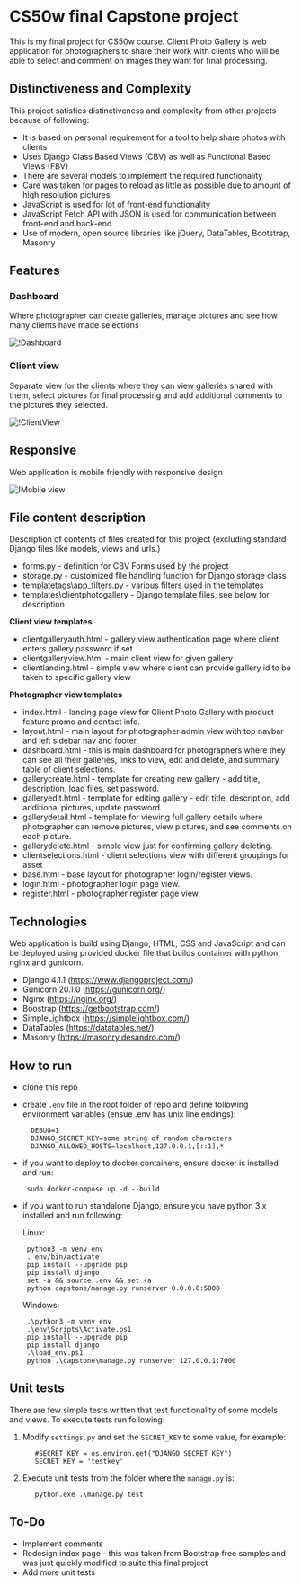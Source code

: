 # CS50w final Capstone project

This is my final project for CS50w course. Client Photo Gallery is web application for photographers to share their work with clients who will be able to select and comment on images they want for final processing.

## Distinctiveness and Complexity
This project satisfies distinctiveness and complexity from other projects because of following:

- It is based on personal requirement for a tool to help share photos with clients
- Uses Django Class Based Views (CBV) as well as Functional Based Views (FBV)
- There are several models to implement the required functionality
- Care was taken for pages to reload as little as possible due to amount of high resolution pictures
- JavaScript is used for lot of front-end functionality
- JavaScript Fetch API with JSON is used for communication between front-end and back-end
- Use of modern, open source libraries like jQuery, DataTables, Bootstrap, Masonry

## Features
### Dashboard
Where photographer can create galleries, manage pictures and see how many clients have made selections

![!Dashboard](images/2022-11-27-10-54-55.png)

### Client view
Separate view for the clients where they can view galleries shared with them, select pictures for final processing and add additional comments to the pictures they selected.

![!ClientView](images/2022-11-27-10-57-27.png)

## Responsive
Web application is mobile friendly with responsive design

![!Mobile view](images/2022-11-27-11-14-57.png)

## File content description
Description of contents of files created for this project (excluding standard Django files like models, views and urls.)

- forms.py - definition for CBV Forms used by the project
- storage.py - customized file handling function for Django storage class
- templatetags\app_filters.py - various filters used in the templates
- templates\clientphotogallery - Django template  files, see below for description

**Client view templates**

- clientgalleryauth.html - gallery view authentication page where client enters gallery password if set
- clientgalleryview.html - main client view for given gallery
- clientlanding.html - simple view where client can provide gallery id to be taken to specific gallery view

**Photographer view templates**

- index.html - landing page view for Client Photo Gallery with product feature promo and contact info.
- layout.html - main layout for photographer admin view with top navbar and left sidebar nav and footer.
- dashboard.html - this is main dashboard for photographers where they can see all their galleries, links to view, edit and delete, and summary table of client selections.
- gallerycreate.html - template for creating new gallery - add title, description, load files, set password.
- galleryedit.html - template for editing gallery - edit title, description, add additional pictures, update password.
- gallerydetail.html - template for viewing full gallery details where photographer can remove pictures, view pictures, and see comments on each picture.
- gallerydelete.html - simple view just for confirming gallery deleting.
- clientselections.html - client selections view with different groupings for asset
- base.html - base layout for photographer login/register views.
- login.html - photographer login page view.
- register.html - photographer register page view.

## Technologies
Web application is build using Django, HTML, CSS and JavaScript and can be deployed using provided docker file that builds container with python, nginx and gunicorn.

- Django 4.1.1 (https://www.djangoproject.com/)
- Gunicorn 20.1.0 (https://gunicorn.org/)
- Nginx (https://nginx.org/)
- Boostrap (https://getbootstrap.com/)
- SimpleLightbox (https://simplelightbox.com/)
- DataTables (https://datatables.net/)
- Masonry (https://masonry.desandro.com/)

## How to run
* clone this repo
* create `.env` file in the root folder of repo and define following environment variables (ensue .env has unix line endings):
        
        DEBUG=1
        DJANGO_SECRET_KEY=some string of random characters
        DJANGO_ALLOWED_HOSTS=localhost,127.0.0.1,[::1],*

* if you want to deploy to docker containers, ensure docker is installed and run:

       sudo docker-compose up -d --build

* if you want to run standalone Django, ensure you have python 3.x installed and run following:
       
  Linux:

       python3 -m venv env
       . env/bin/activate
       pip install --upgrade pip
       pip install django
       set -a && source .env && set +a
       python capstone/manage.py runserver 0.0.0.0:5000

  Windows:

       .\python3 -m venv env
       .\env\Scripts\Activate.ps1
       pip install --upgrade pip
       pip install django
       .\load_env.ps1   
       python .\capstone\manage.py runserver 127.0.0.1:7000 

## Unit tests

There are few simple tests written that test functionality of some models and views. To execute tests run following:

1. Modify `settings.py` and set the `SECRET_KEY` to some value, for example:

          #SECRET_KEY = os.environ.get("DJANGO_SECRET_KEY")
          SECRET_KEY = 'testkey'

2. Execute unit tests from the folder where the `manage.py` is:

          python.exe .\manage.py test

## To-Do

- Implement comments
- Redesign index page - this was taken from Bootstrap free samples and was just quickly modified to suite this final project
- Add more unit tests

